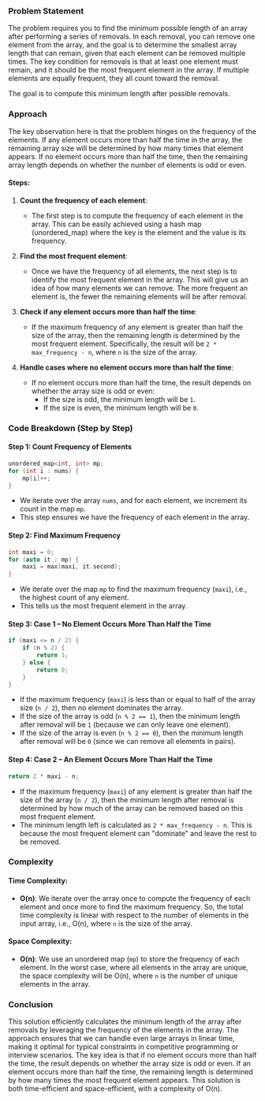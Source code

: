 ### Problem Statement

The problem requires you to find the minimum possible length of an array after performing a series of removals. In each removal, you can remove one element from the array, and the goal is to determine the smallest array length that can remain, given that each element can be removed multiple times. The key condition for removals is that at least one element must remain, and it should be the most frequent element in the array. If multiple elements are equally frequent, they all count toward the removal.

The goal is to compute this minimum length after possible removals.

### Approach

The key observation here is that the problem hinges on the frequency of the elements. If any element occurs more than half the time in the array, the remaining array size will be determined by how many times that element appears. If no element occurs more than half the time, then the remaining array length depends on whether the number of elements is odd or even.

#### Steps:

1. **Count the frequency of each element**: 
   - The first step is to compute the frequency of each element in the array. This can be easily achieved using a hash map (unordered_map) where the key is the element and the value is its frequency.

2. **Find the most frequent element**:
   - Once we have the frequency of all elements, the next step is to identify the most frequent element in the array. This will give us an idea of how many elements we can remove. The more frequent an element is, the fewer the remaining elements will be after removal.

3. **Check if any element occurs more than half the time**:
   - If the maximum frequency of any element is greater than half the size of the array, then the remaining length is determined by the most frequent element. Specifically, the result will be `2 * max_frequency - n`, where `n` is the size of the array.

4. **Handle cases where no element occurs more than half the time**:
   - If no element occurs more than half the time, the result depends on whether the array size is odd or even:
     - If the size is odd, the minimum length will be `1`.
     - If the size is even, the minimum length will be `0`.

### Code Breakdown (Step by Step)

#### Step 1: Count Frequency of Elements
```cpp
unordered_map<int, int> mp;
for (int i : nums) {
    mp[i]++;
}
```
- We iterate over the array `nums`, and for each element, we increment its count in the map `mp`.
- This step ensures we have the frequency of each element in the array.

#### Step 2: Find Maximum Frequency
```cpp
int maxi = 0;
for (auto it : mp) {
    maxi = max(maxi, it.second);
}
```
- We iterate over the map `mp` to find the maximum frequency (`maxi`), i.e., the highest count of any element.
- This tells us the most frequent element in the array.

#### Step 3: Case 1 – No Element Occurs More Than Half the Time
```cpp
if (maxi <= n / 2) {
    if (n % 2) {
        return 1;
    } else {
        return 0;
    }
}
```
- If the maximum frequency (`maxi`) is less than or equal to half of the array size (`n / 2`), then no element dominates the array.
- If the size of the array is odd (`n % 2 == 1`), then the minimum length after removal will be `1` (because we can only leave one element). 
- If the size of the array is even (`n % 2 == 0`), then the minimum length after removal will be `0` (since we can remove all elements in pairs).

#### Step 4: Case 2 – An Element Occurs More Than Half the Time
```cpp
return 2 * maxi - n;
```
- If the maximum frequency (`maxi`) of any element is greater than half the size of the array (`n / 2`), then the minimum length after removal is determined by how much of the array can be removed based on this most frequent element.
- The minimum length left is calculated as `2 * max_frequency - n`. This is because the most frequent element can "dominate" and leave the rest to be removed.

### Complexity

#### Time Complexity:
- **O(n)**: We iterate over the array once to compute the frequency of each element and once more to find the maximum frequency. So, the total time complexity is linear with respect to the number of elements in the input array, i.e., O(n), where `n` is the size of the array.

#### Space Complexity:
- **O(n)**: We use an unordered map (`mp`) to store the frequency of each element. In the worst case, where all elements in the array are unique, the space complexity will be O(n), where `n` is the number of unique elements in the array.

### Conclusion

This solution efficiently calculates the minimum length of the array after removals by leveraging the frequency of the elements in the array. The approach ensures that we can handle even large arrays in linear time, making it optimal for typical constraints in competitive programming or interview scenarios. The key idea is that if no element occurs more than half the time, the result depends on whether the array size is odd or even. If an element occurs more than half the time, the remaining length is determined by how many times the most frequent element appears. This solution is both time-efficient and space-efficient, with a complexity of O(n).